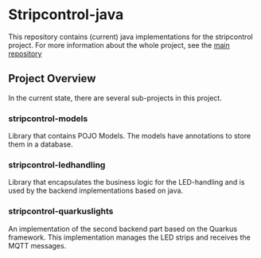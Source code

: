# Stripcontrol-java

This repository contains (current) java implementations for the stripcontrol project.
For more information about the whole project, see the [main repository](https://github.com/pthum/stripcontrol)

## Project Overview
In the current state, there are several sub-projects in this project.

### stripcontrol-models
Library that contains POJO Models. The models have annotations to store them in a database.

### stripcontrol-ledhandling
Library that encapsulates the business logic for the LED-handling and is used by the backend implementations based on java.

### stripcontrol-quarkuslights
An implementation of the second backend part based on the Quarkus framework. This implementation manages the LED strips and receives the MQTT messages.
